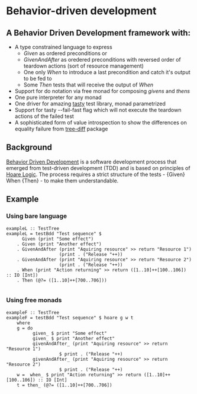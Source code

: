 # Behavior-driven development 

## A Behavior Driven Development framework with:

* A type constrained language to express
  *  *Given* as ordered preconditions or
  *  *GivenAndAfter* as oredered preconditions with reversed order of teardown actions (sort of resource management)
  *  One only *When* to introduce a last precondition and catch it's output to be fed to
  *  Some *Then* tests that will receive the output of *When*
* Support for do notation via free monad for composing _givens_ and _thens_ 
* One pure interpreter for any monad
* One driver for amazing [tasty](https://github.com/feuerbach/tasty) test library,  monad parametrized
* Support for tasty --fail-fast flag which will not execute the teardown actions of the failed test
* A sophisticated form of value introspection to show the differences on equality failure from [tree-diff](https://github.com/phadej/tree-diffdifftree) package 

## Background

[Behavior Driven Development](https://en.wikipedia.org/wiki/Behavior-driven_development) is a software development process that emerged from test-driven development (TDD) and is based on principles of [Hoare Logic](https://en.wikipedia.org/wiki/Hoare_logic). The process requires a strict structure of the tests - {Given} When {Then} - to make them understandable.

## Example

### Using bare language

```
exampleL :: TestTree
exampleL = testBdd "Test sequence" $
      Given (print "Some effect")
    . Given (print "Another effect")
    . GivenAndAfter (print "Aquiring resource" >> return "Resource 1")
                    (print . ("Release "++))
    . GivenAndAfter (print "Aquiring resource" >> return "Resource 2")
                    (print . ("Release "++))
    . When (print "Action returning" >> return ([1..10]++[100..106]) :: IO [Int])
    . Then (@?= ([1..10]++[700..706]))
    
```

### Using free monads

```
exampleF :: TestTree
exampleF = testBdd "Test sequence" $ hoare g w t
    where
    g = do
          given_ $ print "Some effect"
          given_ $ print "Another effect"
          givenAndAfter_ (print "Aquiring resource" >> return "Resource 1")
                    $ print . ("Release "++)
          givenAndAfter_ (print "Aquiring resource" >> return "Resource 2")
                    $ print . ("Release "++)
    w =  when_ $ print "Action returning" >> return ([1..10]++[100..106]) :: IO [Int]
    t = then_ (@?= ([1..10]++[700..706])
    
```

